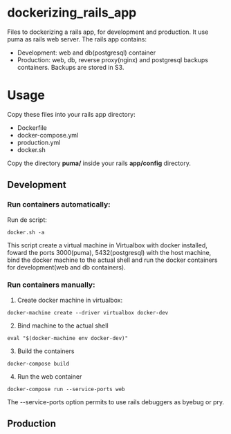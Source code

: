 # dockerizing_rails_app
Files to dockerizing a rails app, for development and production. It use puma as rails web server. The rails app contains:
- Development: web and db(postgresql) container
- Production:  web, db, reverse proxy(nginx) and postgresql backups containers. Backups are stored in S3.

# Usage
Copy these files into your rails app directory:
* Dockerfile
* docker-compose.yml
* production.yml
* docker.sh

Copy the directory **puma/** inside your rails **app/config** directory.

## Development
### Run containers automatically:
Run de script:
```
docker.sh -a
```
This script create a virtual machine in Virtualbox with docker installed, foward the ports 3000(puma), 5432(postgresql) with the host machine,
bind the docker machine to the actual shell and run the docker containers for development(web and db containers).

### Run containers manually:
1. Create docker machine in virtualbox:
```
docker-machine create --driver virtualbox docker-dev
```
2. Bind machine to the actual shell
```
eval "$(docker-machine env docker-dev)"
```
3. Build the containers
```
docker-compose build
```
4. Run the web container
```
docker-compose run --service-ports web
```
The --service-ports option permits to use rails debuggers as byebug or pry.

## Production

